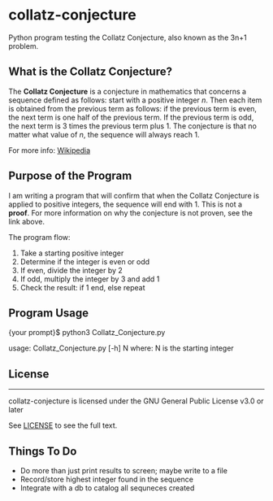 # collatz-conjecture
Python program testing the Collatz Conjecture, also known as the 3n+1 problem.

## What is the Collatz Conjecture?
The **Collatz Conjecture** is a conjecture in mathematics that concerns a sequence defined as follows: start with a positive integer _n_. Then each item is obtained from the previous term as follows: if the previous term is even, the next term is one half of the previous term. If the previous term is odd, the next term is 3 times the previous term plus 1. The conjecture is that no matter what value of _n_, the sequence will always reach 1.

For more info: [Wikipedia](https://en.wikipedia.org/wiki/Collatz_conjecture)

## Purpose of the Program
I am writing a program that will confirm that when the Collatz Conjecture is applied to positive integers, the sequence will end with 1. This is not a **proof**. For more information on why the conjecture is not proven, see the link above.

The program flow:
1. Take a starting positive integer
2. Determine if the integer is even or odd
3. If even, divide the integer by 2
4. If odd, multiply the integer by 3 and add 1
5. Check the result: if 1 end, else repeat

## Program Usage
{your prompt}$ python3 Collatz_Conjecture.py

usage: Collatz_Conjecture.py [-h] N
where: N is the starting integer

## License
____

collatz-conjecture is licensed under the GNU General Public License v3.0 or later

See [LICENSE](LICENSE) to see the full text.

## Things To Do
- Do more than just print results to screen; maybe write to a file
- Record/store highest integer found in the sequence
- Integrate with a db to catalog all sequneces created


